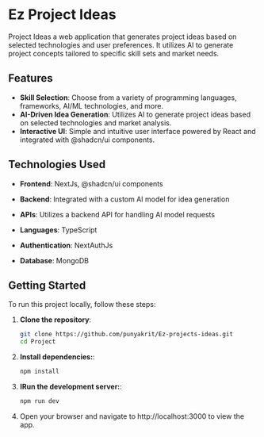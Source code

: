 # Ez Project Ideas

Project Ideas a web application that generates project ideas based on selected technologies and user preferences. It utilizes AI to generate project concepts tailored to specific skill sets and market needs.

## Features

- **Skill Selection**: Choose from a variety of programming languages, frameworks, AI/ML technologies, and more.
- **AI-Driven Idea Generation**: Utilizes AI to generate project ideas based on selected technologies and market analysis.
- **Interactive UI**: Simple and intuitive user interface powered by React and integrated with @shadcn/ui components.

## Technologies Used

- **Frontend**: NextJs, @shadcn/ui components
- **Backend**: Integrated with a custom AI model for idea generation
- **APIs**: Utilizes a backend API for handling AI model requests
- **Languages**:  TypeScript
- **Authentication**:  NextAuthJs

- **Database**: MongoDB

## Getting Started

To run this project locally, follow these steps:

1. **Clone the repository**:
   ```bash
   git clone https://github.com/punyakrit/Ez-projects-ideas.git
   cd Project
2. **Install dependencies:**:
   ```bash
   npm install
3. **IRun the development server:**:
   ```bash 
   npm run dev

4. Open your browser and navigate to http://localhost:3000 to view the app.



